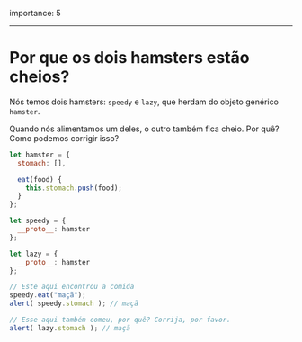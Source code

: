 importance: 5

---

# Por que os dois hamsters estão cheios?

Nós temos dois hamsters: `speedy` e `lazy`, que herdam do objeto genérico `hamster`.

Quando nós alimentamos um deles, o outro também fica cheio. Por quê? Como podemos corrigir isso?

```js run
let hamster = {
  stomach: [],

  eat(food) {
    this.stomach.push(food);
  }
};

let speedy = {
  __proto__: hamster
};

let lazy = {
  __proto__: hamster
};

// Este aqui encontrou a comida
speedy.eat("maçã");
alert( speedy.stomach ); // maçã

// Esse aqui também comeu, por quê? Corrija, por favor.
alert( lazy.stomach ); // maçã
```

